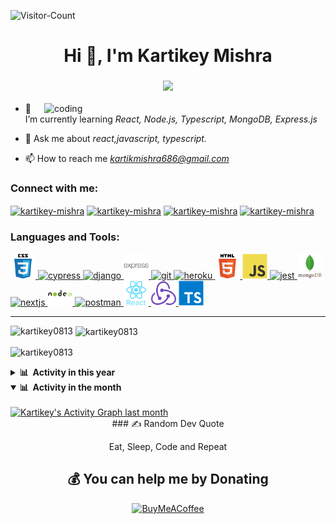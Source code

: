 <!-- <div align="center">
 <img src="https://www.charpeni.com/static/images/arrow-functions-in-class-properties-might-not-be-as-great-as-we-think/banner.gif" alt="gif" />
</div>
<hr/> -->
![Visitor-Count](https://profile-counter.glitch.me/{kartikey0813}/count.svg)




<h1 align="center">Hi 👋, I'm Kartikey Mishra</h1>
<h3 align="center"> <img src="https://readme-typing-svg.herokuapp.com?color=007FFF&lines=Aspiring+Full+Stack+Developer+%3A)" /></h3>

<!-- <h3 align="center">A Passionate Full-Stack Developer</h3> -->
<img align="right" alt="coding" width="450" src="https://wallpapercave.com/wp/wp6784380.jpg">

- 🌱 I’m currently learning *React, Node.js, Typescript, MongoDB, Express.js*

- 💬 Ask me about *react,javascript, typescript.*

- 📫 How to reach me *kartikmishra686@gmail.com*

<h3 align="left">Connect with me:</h3>
<p align="left">
<a href="https://twitter.com/kartik_mishra_2" target="blank"><img align="center" src="https://png.pngtree.com/png-vector/20221018/ourmid/pngtree-twitter-social-media-round-icon-png-image_6315985.png" alt="kartikey-mishra" height="30" width="40" /></a>
<a href="https://www.linkedin.com/in/kartikey-mishra-2734b5209/" target="blank"><img align="center" src="https://cdn-icons-png.flaticon.com/512/174/174857.png" alt="kartikey-mishra" height="30" width="40" /></a>
<a href="https://codesandbox.io/u/Kartikey0813" target="blank"><img align="center" src="https://seeklogo.com/images/C/code-sandbox-logo-0746E97CA1-seeklogo.com.png" alt="kartikey-mishra" height="30" width="40" /></a>
<a href="https://www.hackerrank.com/kartikmishra686" target="blank"><img align="center" src="https://upload.wikimedia.org/wikipedia/commons/6/65/HackerRank_logo.png" alt="kartikey-mishra" height="30" width="40" /></a>
</p>

<h3 align="left">Languages and Tools:</h3> 
 <a href="https://www.w3schools.com/css/" target="_blank" rel="noreferrer"> 
 <img src="https://raw.githubusercontent.com/devicons/devicon/master/icons/css3/css3-original-wordmark.svg" alt="css3" width="40" height="40"/> </a> <a href="https://www.cypress.io" target="_blank" rel="noreferrer"> <img src="https://raw.githubusercontent.com/simple-icons/simple-icons/6e46ec1fc23b60c8fd0d2f2ff46db82e16dbd75f/icons/cypress.svg" alt="cypress" width="40" height="40"/> </a> <a href="https://www.djangoproject.com/" target="_blank" rel="noreferrer"> <img src="https://cdn.worldvectorlogo.com/logos/django.svg" alt="django" width="40" height="40"/> </a> <a href="https://expressjs.com" target="_blank" rel="noreferrer"> <img src="https://raw.githubusercontent.com/devicons/devicon/master/icons/express/express-original-wordmark.svg" alt="express" width="40" height="40"/> </a> <a href="https://git-scm.com/" target="_blank" rel="noreferrer"> <img src="https://www.vectorlogo.zone/logos/git-scm/git-scm-icon.svg" alt="git" width="40" height="40"/> </a> <a href="https://heroku.com" target="_blank" rel="noreferrer"> <img src="https://www.vectorlogo.zone/logos/heroku/heroku-icon.svg" alt="heroku" width="40" height="40"/> </a> <a href="https://www.w3.org/html/" target="_blank" rel="noreferrer"> <img src="https://raw.githubusercontent.com/devicons/devicon/master/icons/html5/html5-original-wordmark.svg" alt="html5" width="40" height="40"/> </a> <a href="https://developer.mozilla.org/en-US/docs/Web/JavaScript" target="_blank" rel="noreferrer"> <img src="https://raw.githubusercontent.com/devicons/devicon/master/icons/javascript/javascript-original.svg" alt="javascript" width="40" height="40"/> </a> <a href="https://jestjs.io" target="_blank" rel="noreferrer"> <img src="https://www.vectorlogo.zone/logos/jestjsio/jestjsio-icon.svg" alt="jest" width="40" height="40"/> </a> <a href="https://www.mongodb.com/" target="_blank" rel="noreferrer"> <img src="https://raw.githubusercontent.com/devicons/devicon/master/icons/mongodb/mongodb-original-wordmark.svg" alt="mongodb" width="40" height="40"/> </a> <a href="https://nextjs.org/" target="_blank" rel="noreferrer"> <img src="https://cdn.worldvectorlogo.com/logos/nextjs-2.svg" alt="nextjs" width="40" height="40"/> </a> <a href="https://nodejs.org" target="_blank" rel="noreferrer"> <img src="https://raw.githubusercontent.com/devicons/devicon/master/icons/nodejs/nodejs-original-wordmark.svg" alt="nodejs" width="40" height="40"/> </a> <a href="https://postman.com" target="_blank" rel="noreferrer"> <img src="https://www.vectorlogo.zone/logos/getpostman/getpostman-icon.svg" alt="postman" width="40" height="40"/> </a> <a href="https://reactjs.org/" target="_blank" rel="noreferrer"> <img src="https://raw.githubusercontent.com/devicons/devicon/master/icons/react/react-original-wordmark.svg" alt="react" width="40" height="40"/> </a> <a href="https://redux.js.org" target="_blank" rel="noreferrer"> <img src="https://raw.githubusercontent.com/devicons/devicon/master/icons/redux/redux-original.svg" alt="redux" width="40" height="40"/> </a> <a href="https://www.typescriptlang.org/" target="_blank" rel="noreferrer"> <img src="https://raw.githubusercontent.com/devicons/devicon/master/icons/typescript/typescript-original.svg" alt="typescript" width="40" height="40"/> </a> </p>
<hr/>

<p><img align="left" src="https://github-readme-stats.vercel.app/api/top-langs?username=kartikey0813&show_icons=true&locale=en&layout=compact" alt="kartikey0813" /></p>

<p>&nbsp;<img align="center" src="https://github-readme-stats.vercel.app/api?username=kartikey0813&show_icons=true&locale=en" alt="kartikey0813" /></p>

<p><img align="center" src="https://github-readme-streak-stats.herokuapp.com/?user=kartikey0813&" alt="kartikey0813" /></p> 

<details>
  <summary><b>📊&nbsp;&nbsp;Activity in this year</b></summary>
  <br />
  <a href="https://github.com/kartikey0813">
    <img alt="Kartikey's Activity Graph last year" src="https://github-profile-summary-cards.vercel.app/api/cards/profile-details?username=kartikey0813&theme=github_dark" />
  </a>
</details>


<details open>
  <summary><b>📊&nbsp;&nbsp;Activity in the month</b></summary>
  <br />
  <a href="https://github.com/kartikey0813">
    <img alt="Kartikey's Activity Graph last month" src="https://github-readme-activity-graph.cyclic.app/graph/?username=Kartikey0813&bg_color=1F222E&color=F8D866&line=F85D7F&point=FFFFFF&hide_border=true" />
  </a>
</details>
<div align="center">
	### ✍️ Random Dev Quote
  <P> Eat, Sleep, Code and Repeat</p>
<!--  [](https://quotes-github-readme.vercel.app/api?type=vetical&theme=radical) -->

<!-- [](https://visitcount.itsvg.in/api?id=kartikey0813&icon=5&color=0)](https://visitcount.itsvg.in) -->

  ## 💰 You can help me by Donating
  [![BuyMeACoffee](https://img.shields.io/badge/Buy%20Me%20a%20Coffee-ffdd00?style=for-the-badge&logo=buy-me-a-coffee&logoColor=black)](https://buymeacoffee.com/https://www.buymeacoffee.com/kartikmishy) 

</div>
